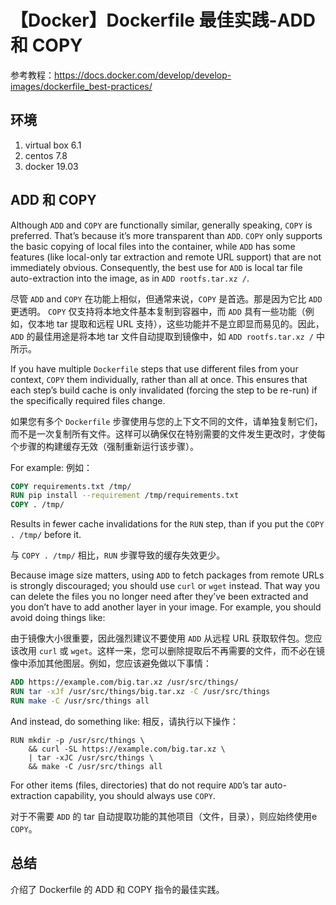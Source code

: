 # 【Docker】Dockerfile 最佳实践-ADD 和 COPY

参考教程：https://docs.docker.com/develop/develop-images/dockerfile_best-practices/

## 环境

1. virtual box 6.1
2. centos 7.8
3. docker 19.03

## ADD 和 COPY

Although `ADD` and `COPY` are functionally similar, generally speaking, `COPY` is preferred. That’s because it’s more transparent than `ADD`. `COPY` only supports the basic copying of local files into the container, while `ADD` has some features (like local-only tar extraction and remote URL support) that are not immediately obvious. Consequently, the best use for `ADD` is local tar file auto-extraction into the image, as in `ADD rootfs.tar.xz /`.

尽管 `ADD` and `COPY` 在功能上相似，但通常来说，`COPY` 是首选。那是因为它比 `ADD` 更透明。 `COPY` 仅支持将本地文件基本复制到容器中，而 `ADD` 具有一些功能（例如，仅本地 tar 提取和远程 URL 支持），这些功能并不是立即显而易见的。因此，`ADD` 的最佳用途是将本地 tar 文件自动提取到镜像中，如 `ADD rootfs.tar.xz /` 中所示。

If you have multiple `Dockerfile` steps that use different files from your context, `COPY` them individually, rather than all at once. This ensures that each step’s build cache is only invalidated (forcing the step to be re-run) if the specifically required files change.

如果您有多个 `Dockerfile` 步骤使用与您的上下文不同的文件，请单独复制它们，而不是一次复制所有文件。这样可以确保仅在特别需要的文件发生更改时，才使每个步骤的构建缓存无效（强制重新运行该步骤）。

For example:
例如：

```Dockerfile
COPY requirements.txt /tmp/
RUN pip install --requirement /tmp/requirements.txt
COPY . /tmp/
```

Results in fewer cache invalidations for the `RUN` step, than if you put the `COPY . /tmp/` before it.

与 `COPY . /tmp/` 相比，`RUN` 步骤导致的缓存失效更少。

Because image size matters, using `ADD` to fetch packages from remote URLs is strongly discouraged; you should use `curl` or `wget` instead. That way you can delete the files you no longer need after they’ve been extracted and you don’t have to add another layer in your image. For example, you should avoid doing things like:

由于镜像大小很重要，因此强烈建议不要使用 `ADD` 从远程 URL 获取软件包。您应该改用 `curl` 或 `wget`。这样一来，您可以删除提取后不再需要的文件，而不必在镜像中添加其他图层。例如，您应该避免做以下事情：

```Dockerfile
ADD https://example.com/big.tar.xz /usr/src/things/
RUN tar -xJf /usr/src/things/big.tar.xz -C /usr/src/things
RUN make -C /usr/src/things all
```

And instead, do something like:
相反，请执行以下操作：

```
RUN mkdir -p /usr/src/things \
    && curl -SL https://example.com/big.tar.xz \
    | tar -xJC /usr/src/things \
    && make -C /usr/src/things all
```

For other items (files, directories) that do not require `ADD`’s tar auto-extraction capability, you should always use `COPY`.

对于不需要 `ADD` 的 tar 自动提取功能的其他项目（文件，目录），则应始终使用e `COPY`。

## 总结

介绍了 Dockerfile 的  ADD 和 COPY 指令的最佳实践。